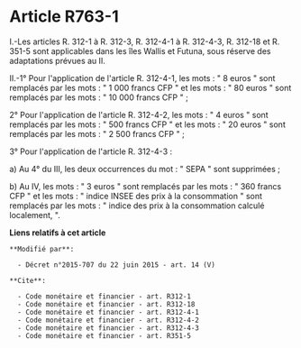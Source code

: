 # Article R763-1

I.-Les articles R. 312-1 à R. 312-3, 
R. 312-4-1 à R. 312-4-3, 
R. 312-18 et R. 351-5 sont applicables dans les îles Wallis et Futuna, sous réserve des adaptations prévues au II. 

II.-1° Pour l'application de l'article R. 312-4-1, les mots : " 8 euros " sont remplacés par les mots : " 1 000 francs CFP "
et les mots : " 80 euros " sont remplacés par les mots : " 10 000 francs CFP " ; 

2° Pour l'application de l'article R. 312-4-2, les mots : " 4 euros " sont remplacés par les mots : " 500 francs CFP " et les
mots : " 20 euros " sont remplacés par les mots : " 2 500 francs CFP " ; 

3° Pour l'application de l'article R. 312-4-3 : 

a) Au 4° du III, les deux occurrences du mot : " SEPA " sont supprimées ; 

b) Au IV, les mots : " 3 euros " sont remplacés par les mots : " 360 francs CFP " et les mots : " indice INSEE des prix à la
consommation " sont remplacés par les mots : " indice des prix à la consommation calculé localement, ".

**Liens relatifs à cet article**

	**Modifié par**:

	  - Décret n°2015-707 du 22 juin 2015 - art. 14 (V)

	**Cite**:

	  - Code monétaire et financier - art. R312-1
	  - Code monétaire et financier - art. R312-18
	  - Code monétaire et financier - art. R312-4-1
	  - Code monétaire et financier - art. R312-4-2
	  - Code monétaire et financier - art. R312-4-3
	  - Code monétaire et financier - art. R351-5

